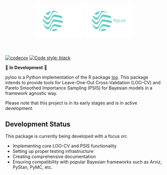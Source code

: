 <h1 align="center">
<img src="https://raw.githubusercontent.com/jordandeklerk/pyloo/main/assets/logo_dark.png#gh-light-mode-only" width=150></img>
<img src="https://raw.githubusercontent.com/jordandeklerk/pyloo/main/assets/logo_light.png#gh-dark-mode-only" width=150></img>
</h1><br>


[![codecov](https://codecov.io/gh/pyloo/branch/main/graph/badge.svg)](https://codecov.io/gh/pyloo/new)
[![Code style: black](https://img.shields.io/badge/code%20style-black-000000.svg)](https://github.com/ambv/black)

🚧 **In Development** 🚧

pyloo is a Python implementation of the R package [loo](https://github.com/stan-dev/loo). This package intends to provide tools for Leave-One-Out Cross-Validation (LOO-CV) and Pareto Smoothed Importance Sampling (PSIS) for Bayesian models in a framework agnostic way.

Please note that this project is in its early stages and is in active development.

## Development Status

This package is currently being developed with a focus on:
- Implementing core LOO-CV and PSIS functionality
- Setting up proper testing infrastructure
- Creating comprehensive documentation
- Ensuring compatibility with popular Bayesian frameworks such as Arviz, PyStan, PyMC, etc.
